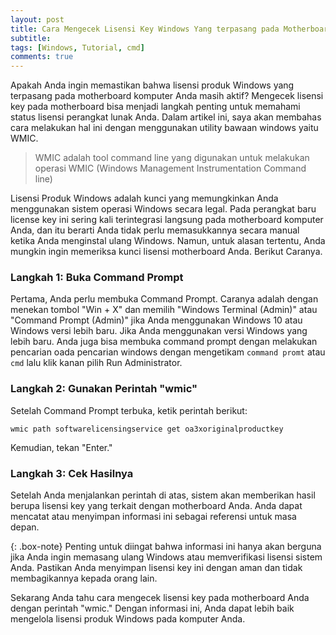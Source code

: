 ```yaml
---
layout: post
title: Cara Mengecek Lisensi Key Windows Yang terpasang pada Motherboard
subtitle: 
tags: [Windows, Tutorial, cmd]
comments: true
---
```


Apakah Anda ingin memastikan bahwa lisensi produk Windows yang terpasang pada motherboard komputer Anda masih aktif? Mengecek lisensi key pada motherboard bisa menjadi langkah penting untuk memahami status lisensi perangkat lunak Anda. Dalam artikel ini, saya akan membahas cara melakukan hal ini dengan menggunakan utility bawaan windows yaitu WMIC.

>WMIC adalah tool command line yang digunakan untuk melakukan operasi WMIC (Windows Management Instrumentation Command line)

Lisensi Produk Windows adalah kunci yang memungkinkan Anda menggunakan sistem operasi Windows secara legal. Pada perangkat baru license key ini sering kali terintegrasi langsung pada motherboard komputer Anda, dan itu berarti Anda tidak perlu memasukkannya secara manual ketika Anda menginstal ulang Windows. Namun, untuk alasan tertentu, Anda mungkin ingin memeriksa kunci lisensi motherboard Anda. Berikut Caranya.

### Langkah 1: Buka Command Prompt

Pertama, Anda perlu membuka Command Prompt. Caranya adalah dengan menekan tombol "Win + X" dan memilih "Windows Terminal (Admin)" atau "Command Prompt (Admin)" jika Anda menggunakan Windows 10 atau Windows versi lebih baru. Jika Anda menggunakan versi Windows yang lebih baru. Anda juga bisa membuka command prompt dengan melakukan pencarian oada pencarian windows dengan mengetikam `command promt` atau `cmd` lalu klik kanan pilih Run Administrator.

### Langkah 2: Gunakan Perintah "wmic"

Setelah Command Prompt terbuka, ketik perintah berikut:
```
wmic path softwarelicensingservice get oa3xoriginalproductkey
```
Kemudian, tekan "Enter."

### Langkah 3: Cek Hasilnya

Setelah Anda menjalankan perintah di atas, sistem akan memberikan hasil berupa lisensi key yang terkait dengan motherboard Anda. Anda dapat mencatat atau menyimpan informasi ini sebagai referensi untuk masa depan.

{: .box-note}
Penting untuk diingat bahwa informasi ini hanya akan berguna jika Anda ingin memasang ulang Windows atau memverifikasi lisensi sistem Anda. Pastikan Anda menyimpan lisensi key ini dengan aman dan tidak membagikannya kepada orang lain.

Sekarang Anda tahu cara mengecek lisensi key pada motherboard Anda dengan perintah "wmic." Dengan informasi ini, Anda dapat lebih baik mengelola lisensi produk Windows pada komputer Anda.
